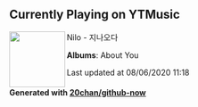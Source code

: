 ## Currently Playing on YTMusic

[<img align="left" width="100" src="https://lh3.googleusercontent.com/87iz-jIjZh_L1lpJXIrOcVxxVN9ZVTnU0yyUnAmK9R5y2UYWIN_kTTSWSGXesZC7Jv5ZkBm27Pi649OP">](https://music.youtube.com/channel/UChlzba3PjT84yUTgG_rubxA)

Nilo - 지나오다

**Albums**: About You

Last updated at 08/06/2020 11:18

#### Generated with [20chan/github-now](https://github.com/20chan/github-now)


<!--
**20chan/20chan** is a ✨ _special_ ✨ repository because its `README.md` (this file) appears on your GitHub profile.

Here are some ideas to get you started:

- 🔭 I’m currently working on ...
- 🌱 I’m currently learning ...
- 👯 I’m looking to collaborate on ...
- 🤔 I’m looking for help with ...
- 💬 Ask me about ...
- 📫 How to reach me: ...
- 😄 Pronouns: ...
- ⚡ Fun fact: ...
-->
